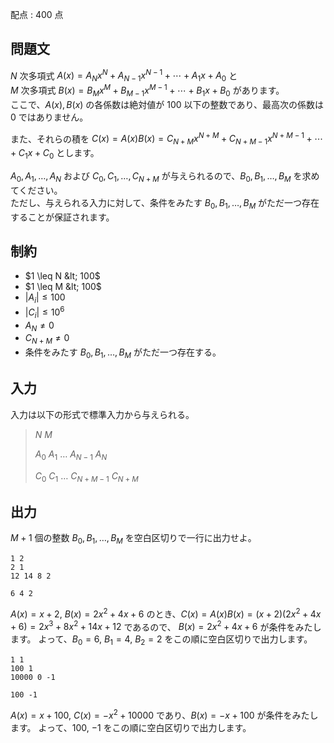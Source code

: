 配点 : $400$ 点

## 問題文

$N$ 次多項式 $A(x)=A_Nx^N+A_{N-1}x^{N-1}+\cdots +A_1x+A_0$ と<br>
$M$ 次多項式 $B(x)=B_Mx^M+B_{M-1}x^{M-1}+\cdots +B_1x+B_0$ があります。<br>
ここで、$A(x), B(x)$ の各係数は絶対値が $100$ 以下の整数であり、最高次の係数は $0$ ではありません。

また、それらの積を $C(x)=A(x)B(x)=C_{N+M}x^{N+M}+C_{N+M-1}x^{N+M-1}+\cdots +C_1x+C_0$ とします。

$A_0,A_1,\ldots, A_N$ および $C_0,C_1,\ldots, C_{N+M}$ が与えられるので、$B_0,B_1,\ldots, B_M$ を求めてください。<br>
ただし、与えられる入力に対して、条件をみたす $B_0,B_1,\ldots, B_M$ がただ一つ存在することが保証されます。

## 制約

- $1 \leq N &lt; 100$
- $1 \leq M &lt; 100$
- $|A_i| \leq 100$
- $|C_i| \leq 10^6$
- $A_N \neq 0$
- $C_{N+M} \neq 0$
- 条件をみたす $B_0,B_1,\ldots, B_M$ がただ一つ存在する。

## 入力

入力は以下の形式で標準入力から与えられる。

> $N$ $M$
> 
> $A_0$ $A_1$ $\ldots$ $A_{N-1}$ $A_N$
> 
> $C_0$ $C_1$ $\ldots$ $C_{N+M-1}$ $C_{N+M}$

## 出力

$M+1$ 個の整数 $B_0,B_1,\ldots, B_M$ を空白区切りで一行に出力せよ。

```input1
1 2
2 1
12 14 8 2
```

```output1
6 4 2
```

$A(x)=x+2$, $B(x)=2x^2+4x+6$ のとき、$C(x)=A(x)B(x)=(x+2)(2x^2+4x+6)=2x^3+8x^2+14x+12$ であるので、
$B(x)=2x^2+4x+6$ が条件をみたします。
よって、$B_0=6$, $B_1=4$, $B_2=2$ をこの順に空白区切りで出力します。

```input2
1 1
100 1
10000 0 -1
```

```output2
100 -1
```

$A(x)=x+100$, $C(x)=-x^2+10000$ であり、$B(x)=-x+100$ が条件をみたします。
よって、$100$, $-1$ をこの順に空白区切りで出力します。